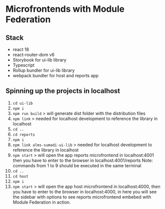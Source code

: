 # Microfrontends with Module Federation

## Stack
  - react 18
  - react-router-dom v6
  - Storybook for ui-lib library
  - Typescript
  - Rollup bundler for ui-lib library
  - webpack bundler for host and reports app

## Spinning up the projects in localhost
  1. `cd ui-lib`
  2. `npm i`
  3. `npm run build` > will generate dist folder with the distribution files
  4. `npm link` > needed for localhost development to reference the library in localhost
  5. `cd ..`
  6. `cd reports`
  7. `npm i`
  8. `npm link alms-sumadi-ui-lib` > needed for localhost development to reference the library in localhost
  9. `npm start` > will open the app reports microfrontend in localhost:4001 then you have to enter to the browser in localhost:4001/reports
    Note: commands from 1 to 9 should be executed in the same terminal
  10. `cd ..`
  11. `cd host`
  12. `npm i`
  13. `npm start` > will open the app host microfrontend in localhost:4000, then you have to enter to the browser in localhost:4000, in here you will see the sidebar with options to see reports microfrontend embebed with Module Federation in action.


